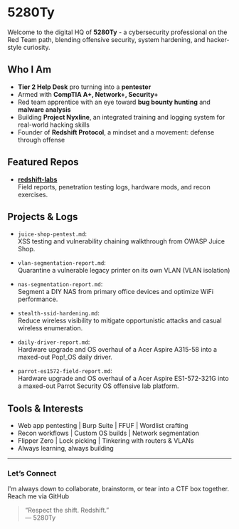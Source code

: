 # 5280Ty

Welcome to the digital HQ of **5280Ty** - a cybersecurity professional on the Red Team path, blending offensive security, system hardening, and hacker-style curiosity.

## Who I Am

- **Tier 2 Help Desk** pro turning into a **pentester**
- Armed with **CompTIA A+, Network+, Security+**
- Red team apprentice with an eye toward **bug bounty hunting** and **malware analysis**
- Building **Project Nyxline**, an integrated training and logging system for real-world hacking skills
- Founder of **Redshift Protocol**, a mindset and a movement: defense through offense

## Featured Repos

- **[redshift-labs](https://github.com/5280Ty/redshift-labs)**  
  Field reports, penetration testing logs, hardware mods, and recon exercises.

## Projects & Logs

- `juice-shop-pentest.md`:  
  XSS testing and vulnerability chaining walkthrough from OWASP Juice Shop.

- `vlan-segmentation-report.md`:  
  Quarantine a vulnerable legacy printer on its own VLAN (VLAN isolation)

- `nas-segmentation-report.md`:  
  Segment a DIY NAS from primary office devices and optimize WiFi performance.
  
- `stealth-ssid-hardening.md`:  
  Reduce wireless visibility to mitigate opportunistic attacks and casual wireless enumeration.

- `daily-driver-report.md`:  
  Hardware upgrade and OS overhaul of a Acer Aspire A315-58 into a maxed-out Pop!\_OS daily driver.

- `parrot-es1572-field-report.md`:  
  Hardware upgrade and OS overhaul of a Acer Aspire ES1-572-321G into a maxed-out Parrot Security OS offensive lab platform.

## Tools & Interests

- Web app pentesting | Burp Suite | FFUF | Wordlist crafting  
- Recon workflows | Custom OS builds | Network segmentation  
- Flipper Zero | Lock picking | Tinkering with routers & VLANs  
- Always learning, always building

---

### Let’s Connect

I'm always down to collaborate, brainstorm, or tear into a CTF box together.  
Reach me via GitHub

> “Respect the shift. Redshift.”  
> — 5280Ty
